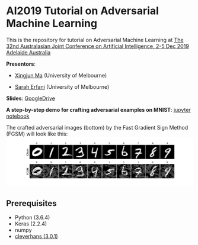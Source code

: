 # AI2019 Tutorial on Adversarial Machine Learning
This is the repository for tutorial on Adversarial Machine Learning at [The 32nd Australasian Joint Conference on Artificial Intelligence, 2-5 Dec 2019 Adelaide Australia](http://nugget.unisa.edu.au/AI2019/index.php#)

**Presentors**: 

* [Xingjun Ma](http://xingjunma.com/) (University of Melbourne)

* [Sarah Erfani](https://people.eng.unimelb.edu.au/smonazam/) (University of Melbourne)

**Slides**: [GoogleDrive](https://drive.google.com/drive/folders/1sbQ149aZL3Ia7Kg00gnB5MpvXTMkqL4q?usp=sharing)

**A step-by-step demo for crafting adversarial examples on MNIST**: [jupyter notebook](demo_adversarial_examples_MNIST.ipynb)

The crafted adversarial images (bottom) by the Fast Gradient Sign Method (FGSM) will look like this:
<img src="images/mnist_FGSM_clean_advs.png" width="800">

## Prerequisites
* Python (3.6.4)
* Keras (2.2.4)
* numpy
* [cleverhans (3.0.1)](https://github.com/tensorflow/cleverhans)

